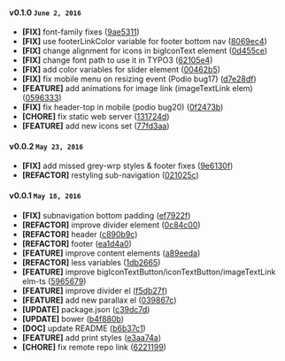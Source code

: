 #### v0.1.0 `June 2, 2016`
- **[FIX]** font-family fixes ([9ae5311](https://github.com/t3kit/felayout_bluemountain/commit/9ae5311))
- **[FIX]** use footerLinkColor variable for footer bottom nav ([8069ec4](https://github.com/t3kit/felayout_bluemountain/commit/8069ec4))
- **[FIX]** change alignment for icons in bigIconText element ([0d455ce](https://github.com/t3kit/felayout_bluemountain/commit/0d455ce))
- **[FIX]** change font path to use it in TYPO3 ([62105e4](https://github.com/t3kit/felayout_bluemountain/commit/62105e4))
- **[FIX]** add color variables for slider element ([00462b5](https://github.com/t3kit/felayout_bluemountain/commit/00462b5))
- **[FIX]** fix mobile menu on resizing event (Podio bug17) ([d7e28df](https://github.com/t3kit/felayout_bluemountain/commit/d7e28df))
- **[FEATURE]** add animations for image link (imageTextLink elem) ([0596333](https://github.com/t3kit/felayout_bluemountain/commit/0596333))
- **[FIX]** fix header-top in mobile (podio bug20) ([0f2473b](https://github.com/t3kit/felayout_bluemountain/commit/0f2473b))
- **[CHORE]** fix static web server ([131724d](https://github.com/t3kit/felayout_bluemountain/commit/131724d))
- **[FEATURE]** add new icons set ([77fd3aa](https://github.com/t3kit/felayout_bluemountain/commit/77fd3aa))

#### v0.0.2 `May 23, 2016`
- **[FIX]** add missed grey-wrp styles & footer fixes ([9e6130f](https://github.com/t3kit/felayout_bluemountain/commit/9e6130f))
- **[REFACTOR]** restyling sub-navigation ([021025c](https://github.com/t3kit/felayout_bluemountain/commit/021025c))

#### v0.0.1 `May 18, 2016`
- **[FIX]** subnavigation bottom padding ([ef7922f](https://github.com/t3kit/felayout_bluemountain/commit/ef7922f))
- **[REFACTOR]** improve divider element ([0c84c00](https://github.com/t3kit/felayout_bluemountain/commit/0c84c00))
- **[REFACTOR]** header ([c890b9c](https://github.com/t3kit/felayout_bluemountain/commit/c890b9c))
- **[REFACTOR]** footer ([ea1d4a0](https://github.com/t3kit/felayout_bluemountain/commit/ea1d4a0))
- **[FEATURE]** improve content elements ([a89eeda](https://github.com/t3kit/felayout_bluemountain/commit/a89eeda))
- **[REFACTOR]** less variables ([1db2665](https://github.com/t3kit/felayout_bluemountain/commit/1db2665))
- **[FEATURE]** improve bigIconTextButton/iconTextButton/imageTextLink elm-ts ([5965679](https://github.com/t3kit/felayout_bluemountain/commit/5965679))
- **[FEATURE]** improve divider el ([f5db27f](https://github.com/t3kit/felayout_bluemountain/commit/f5db27f))
- **[FEATURE]** add new parallax el ([039867c](https://github.com/t3kit/felayout_bluemountain/commit/039867c))
- **[UPDATE]** package.json ([c39dc7d](https://github.com/t3kit/felayout_bluemountain/commit/c39dc7d))
- **[UPDATE]** bower ([b4f880b](https://github.com/t3kit/felayout_bluemountain/commit/b4f880b))
- **[DOC]** update README ([b6b37c1](https://github.com/t3kit/felayout_bluemountain/commit/b6b37c1))
- **[FEATURE]** add print styles ([e3aa74a](https://github.com/t3kit/felayout_bluemountain/commit/e3aa74a))
- **[CHORE]** fix remote repo link ([6221199](https://github.com/t3kit/felayout_bluemountain/commit/6221199))

